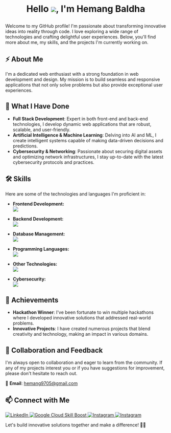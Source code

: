 # <p align="center">Hello ![](https://user-images.githubusercontent.com/18350557/176309783-0785949b-9127-417c-8b55-ab5a4333674e.gif), I'm Hemang Baldha</p>

Welcome to my GitHub profile! I'm passionate about transforming innovative ideas into reality through code. I love exploring a wide range of technologies and crafting delightful user experiences. Below, you'll find more about me, my skills, and the projects I'm currently working on.

## ⚡ About Me

I'm a dedicated web enthusiast with a strong foundation in web development and design. My mission is to build seamless and responsive applications that not only solve problems but also provide exceptional user experiences.

## 🚀 What I Have Done
- **Full Stack Development**: Expert in both front-end and back-end technologies, I develop dynamic web applications that are robust, scalable, and user-friendly.
- **Artificial Intelligence & Machine Learning**: Delving into AI and ML, I create intelligent systems capable of making data-driven decisions and predictions.
- **Cybersecurity & Networking**: Passionate about securing digital assets and optimizing network infrastructures, I stay up-to-date with the latest cybersecurity protocols and practices.

## 🛠 Skills

Here are some of the technologies and languages I'm proficient in:

- **Frontend Development:**<br/>
  <img src="https://skillicons.dev/icons?i=nextjs,react,js,tailwindcss,angular,bootstrap,svg"/>

- **Backend Development:**<br/>
  <img src="https://skillicons.dev/icons?i=nodejs,java,python,express,dart,php,laravel,tensorflow"/>

- **Database Management:**<br/>
  <img src="https://skillicons.dev/icons?i=mongodb,mysql,firebase"/>

- **Programming Languages:**<br/>
  <img src="https://skillicons.dev/icons?i=c,cpp"/>

- **Other Technologies:**<br/>
  <img src="https://skillicons.dev/icons?i=flutter,github,git,linux,powershell,figma,postman,npm,wordpress,svg"/>

- **Cybersecurity:**<br/>
  <img src="https://skillicons.dev/icons?i=kali,"/>
## 💼 Achievements

- **Hackathon Winner**: I've been fortunate to win multiple hackathons where I developed innovative solutions that addressed real-world problems.
- **Innovative Projects**: I have created numerous projects that blend creativity and technology, making an impact in various domains.

## 🤝 Collaboration and Feedback

I'm always open to collaboration and eager to learn from the community. If any of my projects interest you or if you have suggestions for improvement, please don't hesitate to reach out.

📧 **Email**: hemang9705@gmail.com

## 📫 Connect with Me

<a href="https://www.linkedin.com/in/hemang-baldha-b75a0b257" target="_blank">
    <img src="https://skillicons.dev/icons?i=linkedin" alt="LinkedIn"/>
</a>
<a href="https://www.cloudskillsboost.google/public_profiles/a5f89d3d-d437-4306-bf24-909d9acc3ddd" target="_blank">
    <img src="https://skillicons.dev/icons?i=gcp" alt="Google Cloud Skill Boost"/>
</a>
<a href="https://www.instagram.com/hemang_patel__" target="_blank">
    <img src="https://skillicons.dev/icons?i=instagram" alt="Instagram"/>
</a>
<a href="https://x.com/hemang9705" target="_blank">
    <img src="https://skillicons.dev/icons?i=twitter" alt="Instagram"/>
</a>

Let's build innovative solutions together and make a difference! 🚀✨
